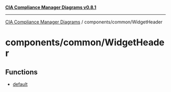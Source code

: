 [**CIA Compliance Manager Diagrams v0.8.1**](../../../README.md)

***

[CIA Compliance Manager Diagrams](../../../modules.md) / components/common/WidgetHeader

# components/common/WidgetHeader

## Functions

- [default](functions/default.md)

